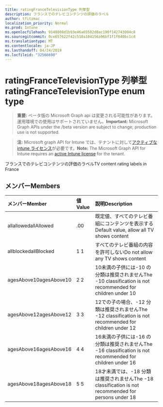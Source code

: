 ```yaml
---
title: ratingFranceTelevisionType 列挙型
description: フランスでのテレビコンテンツの評価のラベル
author: tfitzmac
localization_priority: Normal
ms.prod: Intune
ms.openlocfilehash: 9148808d1b93e46a65582d8ac190f142743004c8
ms.sourcegitcommit: 0ce657622f42c510a104156a96bf1f1f040bc1cd
ms.translationtype: MT
ms.contentlocale: ja-JP
ms.lasthandoff: 04/24/2019
ms.locfileid: "32566690"
---
```

# <a name="ratingfrancetelevisiontype-enum-type"></a><span data-ttu-id="5337c-103">ratingFranceTelevisionType 列挙型</span><span class="sxs-lookup"><span data-stu-id="5337c-103">ratingFranceTelevisionType enum type</span></span>

> <span data-ttu-id="5337c-104">**重要:** ベータ版の Microsoft Graph api は変更される可能性があります。運用環境での使用はサポートされていません。</span><span class="sxs-lookup"><span data-stu-id="5337c-104">**Important:** Microsoft Graph APIs under the /beta version are subject to change; production use is not supported.</span></span>

> <span data-ttu-id="5337c-105">**注:** Microsoft graph API for Intune では、テナントに対して[アクティブな intune ライセンス](https://go.microsoft.com/fwlink/?linkid=839381)が必要です。</span><span class="sxs-lookup"><span data-stu-id="5337c-105">**Note:** The Microsoft Graph API for Intune requires an [active Intune license](https://go.microsoft.com/fwlink/?linkid=839381) for the tenant.</span></span>

<span data-ttu-id="5337c-106">フランスでのテレビコンテンツの評価のラベル</span><span class="sxs-lookup"><span data-stu-id="5337c-106">TV content rating labels in France</span></span>

## <a name="members"></a><span data-ttu-id="5337c-107">メンバー</span><span class="sxs-lookup"><span data-stu-id="5337c-107">Members</span></span>
|<span data-ttu-id="5337c-108">メンバー</span><span class="sxs-lookup"><span data-stu-id="5337c-108">Member</span></span>|<span data-ttu-id="5337c-109">値</span><span class="sxs-lookup"><span data-stu-id="5337c-109">Value</span></span>|<span data-ttu-id="5337c-110">説明</span><span class="sxs-lookup"><span data-stu-id="5337c-110">Description</span></span>|
|:---|:---|:---|
|<span data-ttu-id="5337c-111">allallowed</span><span class="sxs-lookup"><span data-stu-id="5337c-111">allAllowed</span></span>|<span data-ttu-id="5337c-112">.0</span><span class="sxs-lookup"><span data-stu-id="5337c-112">0</span></span>|<span data-ttu-id="5337c-113">既定値、すべてのテレビ番組にコンテンツを表示する</span><span class="sxs-lookup"><span data-stu-id="5337c-113">Default value, allow all TV shows content</span></span>|
|<span data-ttu-id="5337c-114">allblocked</span><span class="sxs-lookup"><span data-stu-id="5337c-114">allBlocked</span></span>|<span data-ttu-id="5337c-115">1 </span><span class="sxs-lookup"><span data-stu-id="5337c-115">1</span></span>|<span data-ttu-id="5337c-116">すべてのテレビ番組の内容を許可しない</span><span class="sxs-lookup"><span data-stu-id="5337c-116">Do not allow any TV shows content</span></span>|
|<span data-ttu-id="5337c-117">agesAbove10</span><span class="sxs-lookup"><span data-stu-id="5337c-117">agesAbove10</span></span>|<span data-ttu-id="5337c-118">2 </span><span class="sxs-lookup"><span data-stu-id="5337c-118">2</span></span>|<span data-ttu-id="5337c-119">10未満の子供には-10 の分類は推奨されません</span><span class="sxs-lookup"><span data-stu-id="5337c-119">The -10 classification is not recommended for children under 10</span></span>|
|<span data-ttu-id="5337c-120">agesAbove12</span><span class="sxs-lookup"><span data-stu-id="5337c-120">agesAbove12</span></span>|<span data-ttu-id="5337c-121">3 </span><span class="sxs-lookup"><span data-stu-id="5337c-121">3</span></span>|<span data-ttu-id="5337c-122">12での子の場合、-12 分類は推奨されません</span><span class="sxs-lookup"><span data-stu-id="5337c-122">The -12 classification is not recommended for children under 12</span></span>|
|<span data-ttu-id="5337c-123">agesAbove16</span><span class="sxs-lookup"><span data-stu-id="5337c-123">agesAbove16</span></span>|<span data-ttu-id="5337c-124">4 </span><span class="sxs-lookup"><span data-stu-id="5337c-124">4</span></span>|<span data-ttu-id="5337c-125">16未満の子供には-16 の分類は推奨されません</span><span class="sxs-lookup"><span data-stu-id="5337c-125">The -16 classification is not recommended for children under 16</span></span>|
|<span data-ttu-id="5337c-126">agesAbove18</span><span class="sxs-lookup"><span data-stu-id="5337c-126">agesAbove18</span></span>|<span data-ttu-id="5337c-127">5 </span><span class="sxs-lookup"><span data-stu-id="5337c-127">5</span></span>|<span data-ttu-id="5337c-128">18才未満では、-18 分類は推奨されません</span><span class="sxs-lookup"><span data-stu-id="5337c-128">The -18 classification is not recommended for persons under 18</span></span>|





